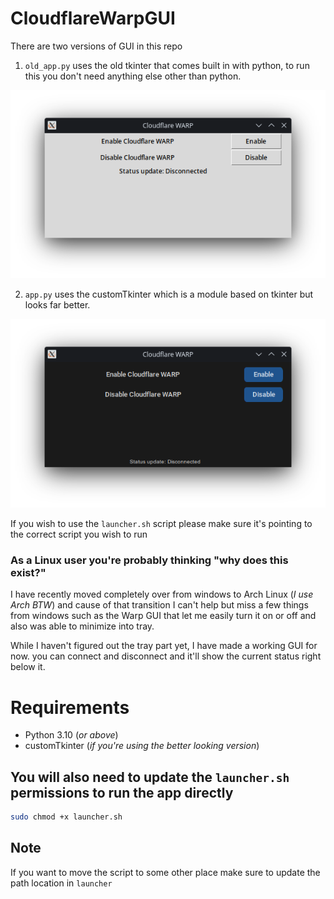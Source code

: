 # CloudflareWarpGUI
There are two versions of GUI in this repo
1. `old_app.py` uses the old tkinter that comes built in with python, to run this you don't need anything else other than python.

![preview of old_app.py using builtin Tkinter](/images/tkinter.png "old_app.py")

2. `app.py` uses the customTkinter which is a module based on tkinter but looks far better.

![preview of app.py using builtin customTkinter](/images/customTkinter.png "app.py")

If you wish to use the `launcher.sh` script please make sure it's pointing to the correct script you wish to run

### As a Linux user you're probably thinking "why does this exist?"

I have recently moved completely over from windows to Arch Linux (*I use Arch BTW*) and cause of that transition I can't help but miss a few things from windows such as the Warp GUI that let me easily turn it on or off and also was able to minimize into tray.

While I haven't figured out the tray part yet, I have made a working GUI for now. you can connect and disconnect and it'll show the current status right below it.

# Requirements
- Python 3.10 (*or above*)
- customTkinter (*if you're using the better looking version*)

## You will also need to update the `launcher.sh` permissions to run the app directly
```sh
sudo chmod +x launcher.sh
```
## Note
If you want to move the script to some other place make sure to update the path location in `launcher`
